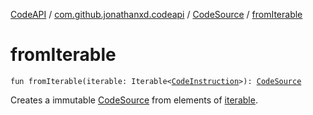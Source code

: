 [CodeAPI](../../index.md) / [com.github.jonathanxd.codeapi](../index.md) / [CodeSource](index.md) / [fromIterable](.)

# fromIterable

`fun fromIterable(iterable: Iterable<`[`CodeInstruction`](../-code-instruction.md)`>): `[`CodeSource`](index.md)

Creates a immutable [CodeSource](index.md) from elements of [iterable](from-iterable.md#com.github.jonathanxd.codeapi.CodeSource.Companion$fromIterable(kotlin.collections.Iterable((com.github.jonathanxd.codeapi.CodeInstruction)))/iterable).

